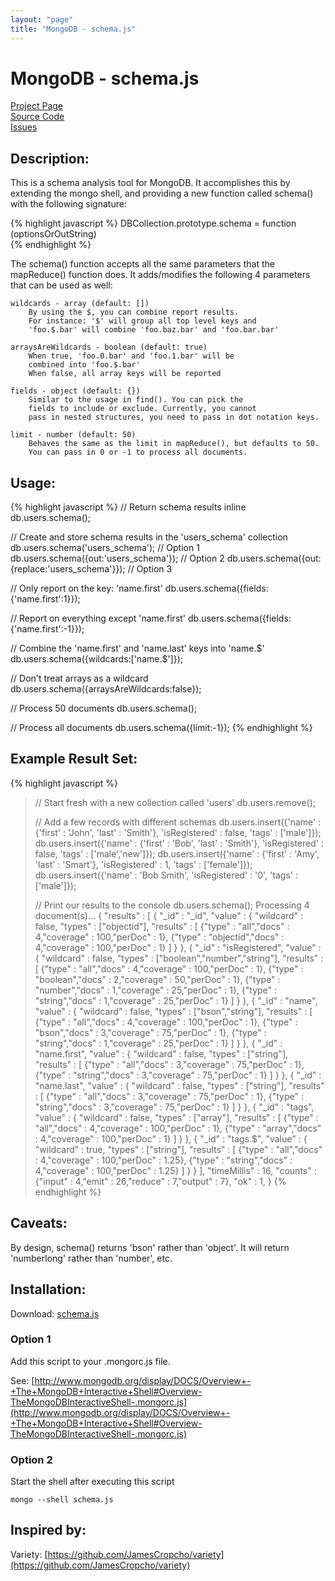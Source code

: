 ```yaml
---
layout: "page"
title: "MongoDB - schema.js"
---
```

# MongoDB - schema.js #

[Project Page](https://www.skratchdot.com/projects/mongodb-schema/)  
[Source Code](https://github.com/skratchdot/mongodb-schema/)  
[Issues](https://github.com/skratchdot/mongodb-schema/issues/)  

## Description: ##

This is a schema analysis tool for MongoDB. It accomplishes this by
extending the mongo shell, and providing a new function called schema()
with the following signature:  

{% highlight javascript %}
DBCollection.prototype.schema = function (optionsOrOutString)  
{% endhighlight %}

The schema() function accepts all the same parameters that the mapReduce() function
does. It adds/modifies the following 4 parameters that can be used as well:

    wildcards - array (default: [])
        By using the $, you can combine report results.
        For instance: '$' will group all top level keys and
        'foo.$.bar' will combine 'foo.baz.bar' and 'foo.bar.bar'

    arraysAreWildcards - boolean (default: true)
        When true, 'foo.0.bar' and 'foo.1.bar' will be
        combined into 'foo.$.bar'
        When false, all array keys will be reported

    fields - object (default: {})
        Similar to the usage in find(). You can pick the
        fields to include or exclude. Currently, you cannot 
        pass in nested structures, you need to pass in dot notation keys.

    limit - number (default: 50)
        Behaves the same as the limit in mapReduce(), but defaults to 50.
        You can pass in 0 or -1 to process all documents.

## Usage: ##

{% highlight javascript %}
// Return schema results inline
db.users.schema();

// Create and store schema results in the 'users_schema' collection
db.users.schema('users_schema'); // Option 1
db.users.schema({out:'users_schema'}); // Option 2
db.users.schema({out:{replace:'users_schema'}}); // Option 3

// Only report on the key: 'name.first'
db.users.schema({fields:{'name.first':1}});

// Report on everything except 'name.first'
db.users.schema({fields:{'name.first':-1}});

// Combine the 'name.first' and 'name.last' keys into 'name.$'
db.users.schema({wildcards:['name.$']});

// Don't treat arrays as a wildcard
db.users.schema({arraysAreWildcards:false});

// Process 50 documents
db.users.schema();

// Process all documents
db.users.schema({limit:-1});
{% endhighlight %}

## Example Result Set: ##

{% highlight javascript %}
> // Start fresh with a new collection called 'users'
> db.users.remove();
> 
> // Add a few records with different schemas
> db.users.insert({'name' : {'first' : 'John', 'last' : 'Smith'}, 'isRegistered' : false, 'tags' : ['male']});
> db.users.insert({'name' : {'first' : 'Bob', 'last' : 'Smith'}, 'isRegistered' : false, 'tags' : ['male','new']});
> db.users.insert({'name' : {'first' : 'Amy', 'last' : 'Smart'}, 'isRegistered' : 1, 'tags' : ['female']});
> db.users.insert({'name' : 'Bob Smith', 'isRegistered' : '0', 'tags' : ['male']});
> 
> // Print our results to the console
> db.users.schema();
Processing 4 document(s)...
{
  "results" : [
    {
      "_id" : "_id",
      "value" : {
        "wildcard" : false,
        "types" : ["objectid"],
        "results" : [
          {"type" : "all","docs" : 4,"coverage" : 100,"perDoc" : 1},
          {"type" : "objectid","docs" : 4,"coverage" : 100,"perDoc" : 1}
        ]
      }
    },
    {
      "_id" : "isRegistered",
      "value" : {
        "wildcard" : false,
        "types" : ["boolean","number","string"],
        "results" : [
          {"type" : "all","docs" : 4,"coverage" : 100,"perDoc" : 1},
          {"type" : "boolean","docs" : 2,"coverage" : 50,"perDoc" : 1},
          {"type" : "number","docs" : 1,"coverage" : 25,"perDoc" : 1},
          {"type" : "string","docs" : 1,"coverage" : 25,"perDoc" : 1}
        ]
      }
    },
    {
      "_id" : "name",
      "value" : {
        "wildcard" : false,
        "types" : ["bson","string"],
        "results" : [
          {"type" : "all","docs" : 4,"coverage" : 100,"perDoc" : 1},
          {"type" : "bson","docs" : 3,"coverage" : 75,"perDoc" : 1},
          {"type" : "string","docs" : 1,"coverage" : 25,"perDoc" : 1}
        ]
      }
    },
    {
      "_id" : "name.first",
      "value" : {
        "wildcard" : false,
        "types" : ["string"],
        "results" : [
          {"type" : "all","docs" : 3,"coverage" : 75,"perDoc" : 1},
          {"type" : "string","docs" : 3,"coverage" : 75,"perDoc" : 1}
        ]
      }
    },
    {
      "_id" : "name.last",
      "value" : {
        "wildcard" : false,
        "types" : ["string"],
        "results" : [
          {"type" : "all","docs" : 3,"coverage" : 75,"perDoc" : 1},
          {"type" : "string","docs" : 3,"coverage" : 75,"perDoc" : 1}
        ]
      }
    },
    {
      "_id" : "tags",
      "value" : {
        "wildcard" : false,
        "types" : ["array"],
        "results" : [
          {"type" : "all","docs" : 4,"coverage" : 100,"perDoc" : 1},
          {"type" : "array","docs" : 4,"coverage" : 100,"perDoc" : 1}
        ]
      }
    },
    {
      "_id" : "tags.$",
      "value" : {
        "wildcard" : true,
        "types" : ["string"],
        "results" : [
          {"type" : "all","docs" : 4,"coverage" : 100,"perDoc" : 1.25},
          {"type" : "string","docs" : 4,"coverage" : 100,"perDoc" : 1.25}
        ]
      }
    }
  ],
  "timeMillis" : 16,
  "counts" : {"input" : 4,"emit" : 26,"reduce" : 7,"output" : 7},
  "ok" : 1,
}
{% endhighlight %}

## Caveats: ##

By design, schema() returns 'bson' rather than 'object'.
It will return 'numberlong' rather than 'number', etc.

## Installation: ##

Download: [schema.js](https://github.com/skratchdot/mongodb-schema/raw/master/schema.js)

### Option 1 ###

Add this script to your .mongorc.js file.  

See: [http://www.mongodb.org/display/DOCS/Overview+-+The+MongoDB+Interactive+Shell#Overview-TheMongoDBInteractiveShell-.mongorc.js](http://www.mongodb.org/display/DOCS/Overview+-+The+MongoDB+Interactive+Shell#Overview-TheMongoDBInteractiveShell-.mongorc.js)

### Option 2 ###

Start the shell after executing this script  

    mongo --shell schema.js

## Inspired by: ##

Variety: [https://github.com/JamesCropcho/variety](https://github.com/JamesCropcho/variety)
